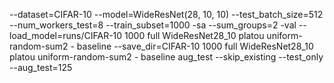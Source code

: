--dataset=CIFAR-10 --model=WideResNet(28, 10, 10) --test_batch_size=512 --num_workers_test=8 --train_subset=1000 -sa --sum_groups=2 -val --load_model=runs/CIFAR-10 1000 full WideResNet28_10 platou uniform-random-sum2 - baseline --save_dir=CIFAR-10 1000 full WideResNet28_10 platou uniform-random-sum2 - baseline aug_test --skip_existing --test_only --aug_test=125